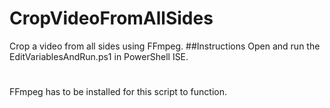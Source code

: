 # CropVideoFromAllSides
Crop a video from all sides using FFmpeg.
##Instructions
Open and run the EditVariablesAndRun.ps1 in PowerShell ISE.
#
FFmpeg has to be installed for this script to function.
